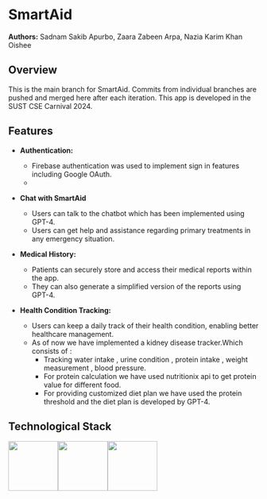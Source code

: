 # SmartAid

**Authors:** Sadnam Sakib Apurbo, Zaara Zabeen Arpa, Nazia Karim Khan Oishee

## Overview

This is the main branch for SmartAid. Commits from individual branches are pushed and merged here after each iteration. This app is developed in the SUST CSE Carnival 2024.

## Features

- **Authentication:**
  - Firebase authentication was used to implement sign in features including Google OAuth.
  - 
- **Chat with SmartAid**
  - Users can talk to the chatbot which has been implemented using GPT-4.
  - Users can get help and assistance regarding primary treatments in any emergency situation.

- **Medical History:**
  - Patients can securely store and access their medical reports within the app.
  - They can also generate a simplified version of the reports using GPT-4.

- **Health Condition Tracking:**
  - Users can keep a daily track of their health condition, enabling better healthcare management.
  - As of now we have implemented a kidney disease tracker.Which consists of :
    - Tracking water intake , urine condition , protein intake , weight measurement , blood pressure.
    - For protein calculation we have used nutritionix api to get protein value for different food.
    - For providing customized diet plan we have used the protein threshold and the diet plan is developed by GPT-4.

## Technological Stack

<img src="https://logowik.com/content/uploads/images/flutter5786.jpg" width="100" /><img src="https://cdn4.iconfinder.com/data/icons/google-i-o-2016/512/google_firebase-2-512.png" width="100" /><img src="https://cdn.icon-icons.com/icons2/3053/PNG/512/android_studio_alt_macos_bigsur_icon_190395.png" width="100" />
